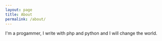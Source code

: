 ```yaml
---
layout: page
title: About
permalink: /about/
---
```


I'm a progammer, I write with php and python and I will change the world.
